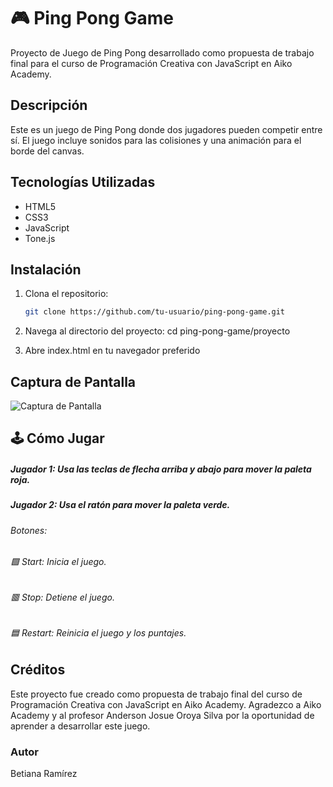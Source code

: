 # 🎮 Ping Pong Game

Proyecto de Juego de Ping Pong desarrollado como propuesta de trabajo final para el curso de Programación Creativa con JavaScript en Aiko Academy.

## Descripción
Este es un juego de Ping Pong donde dos jugadores pueden competir entre sí. El juego incluye sonidos para las colisiones y una animación para el borde del canvas.

## Tecnologías Utilizadas
- HTML5
- CSS3
- JavaScript
- Tone.js

## Instalación
1. Clona el repositorio:
   ```sh
   git clone https://github.com/tu-usuario/ping-pong-game.git

2. Navega al directorio del proyecto:
	cd ping-pong-game/proyecto

3. Abre index.html en tu navegador preferido


## Captura de Pantalla
![Captura de Pantalla](ping_pong.png "Captura del Juego de Ping Pong")


## 🕹️ Cómo Jugar
##### Jugador 1: Usa las teclas de flecha arriba y abajo para mover la paleta roja.
##### Jugador 2: Usa el ratón para mover la paleta verde.
###### Botones:
###### 🟩 Start: Inicia el juego.
###### 🟥 Stop: Detiene el juego.
###### 🟦 Restart: Reinicia el juego y los puntajes.

## Créditos
Este proyecto fue creado como propuesta de trabajo final del curso de Programación Creativa con JavaScript en Aiko Academy. Agradezco a Aiko Academy y al profesor Anderson Josue Oroya Silva por la oportunidad de aprender a desarrollar este juego.

### Autor
Betiana Ramírez

